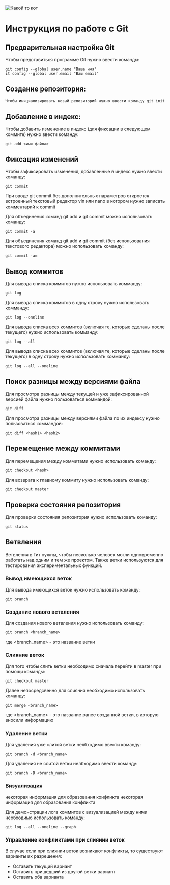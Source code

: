 ![Какой то кот](cat.jpeg)
# **Инструкция по работе с Git**

## Предварительная настройка Git

Чтобы представиться программе Git нужно ввести команды:

    git config --global user.name "Ваше имя"
    it config --global user.email "Ваш email"

## Создание репозитория:

    Чтобы инициализировать новый репозиторий нужно ввести команду git init
## Добавление в индекс:
Чтобы добавить изменение в индекс (для фиксации в следующем коммите) нужно ввести команду:

    git add <имя файла>
## Фиксация изменений
Чтобы зафиксировать изменения, добавленные в индекс нужно ввести команду:

    git commit
При вводе git commit без дополнительных параметров откроется встроенный текстовый редактор vin или nano в котором нужно записать комментарий к commit

Для объединения команд git add и git commit можно использовать команду:

    git commit -a

Для объединения команд git add и git commit (без использования текстового редактора) можно использовать команду:

    git commit -am

## Вывод коммитов
Для вывода списка коммитов нужно использовать комманду:
    
    git log

Для вывода списка коммитов в одну строку нужно использовать комманду:
    
    git log --oneline

Для вывода списка всех коммитов (включая те, которые сделаны после текущего) нужно использовать комманду:
    
    git log --all

Для вывода списка всех коммитов (включая те, которые сделаны после текущего) в одну строку нужно использовать комманду:
    
    git log --all --oneline 

## Поиск разницы между версиями файла
Для просмотра разницы между текущей и уже зафиксированной версией файла нужно пользоваться коммандой:

    git diff

Для просмотра разницы между версиями файла по их индексу нужно пользоваться коммандой:

    git diff <hash1> <hash2>
## Перемещение между коммитами
Для перемещения между коммитами нужно использовать команду:
    
    git checkout <hash>

Для возврата к главному коммиту нужно использовать команду:
    
    git checkout master

## Проверка состояния репозитория
Для проверки состояния репозитория нужно использовать команду:

    git status   

## Ветвления
Ветвления в Гит нужны, чтобы несколько человек могли одновременно работать над одним и тем же проектом. Также ветки используются для тестирования экспериментальных функций. 

### Вывод имеющихся веток

Для вывода имеющихся веток нужно использовать команду:

    git branch


### Создание нового ветвления 
Для создания нового ветвления нужно использовать команду:

    git branch <branch_name>
где <branch_name> - это название ветки

### Слияние веток

Для того чтобы слить ветки необходимо сначала перейти в master при помощи команды:

    git checkout master

Далее непосредсвенно для слияния необходимо использовать команду:

    git merge <branch_name>
где <branch_name> - это название ранее созданной ветки, в которую вносили информацию 

### Удаление ветки

Для удаления уже слитой ветки нелбходимо ввести команду:

    git branch -d <branch_name>

Для удаления не слитой ветки нелбходимо ввести команду:

    git branch -D <branch_name>

### Визуализация 

некоторая информация для образования конфликта
некоторая информация для образования конфликта
 
Для демонстрации лога коммитов с визуализацией между ними необходимо использовать команду:

    git log --all --oneline --graph

### Управление конфликтами при слиянии веток

В случае если при слиянии веток возникают конфликты, то существуют варианты их разрешения:

* Оставить текущий вариант
* Оставить пришедший из другой ветки вариант
* Оставить оба варианта

